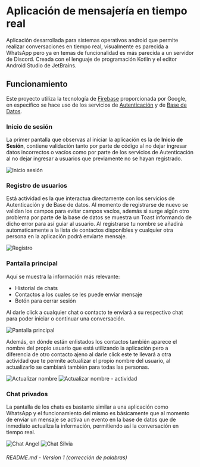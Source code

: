 # Aplicación de mensajería en tiempo real
Aplicación desarrollada para sistemas operativos android que permite realizar conversaciones en tiempo real, visualmente es parecida a WhatsApp pero ya en temas de funcionalidad es más parecida a un servidor de Discord. Creada con el lenguaje de programación Kotlin y el editor Android Studio de JetBrains.

## Funcionamiento
Este proyecto utiliza la tecnología de [Firebase](https://firebase.google.com/?hl=es-419) proporcionada por Google, en especifico se hace uso de los servicios de [Autenticación](https://firebase.google.com/products/auth?hl=es-419) y de [Base de Datos](https://firebase.google.com/products/realtime-database?hl=es-419).

### Inicio de sesión
La primer pantalla que observas al iniciar la aplicación es la de **Inicio de Sesión**, contiene validación tanto por parte de código al no dejar ingresar datos incorrectos o vacíos como por parte de los servicios de Autenticación al no dejar ingresar a usuarios que previamente no se hayan registrado.

![Inicio sesión](https://github.com/Castamor/android-chatApp/assets/141193208/acaf4782-96e8-4ffd-83fa-429c72d923b1)

### Registro de usuarios
Está actividad es la que interactua directamente con los servicios de Autenticación y de Base de datos. Al momento de registrarse de nuevo se validan los campos para evitar campos vacíos, además si surge algún otro problema por parte de la base de datos se muestra un Toast informando de dicho error para así guiar al usuario. Al registrarse tu nombre se añadirá automaticamente a la lista de contactos disponibles y cualquier otra persona en la aplicación podrá enviarte mensaje.

![Registro](https://github.com/Castamor/android-chatApp/assets/141193208/7fc5d1b1-44fe-4cff-8a10-b5795746a875)

### Pantalla principal
Aquí se muestra la información más relevante:
- Historial de chats
- Contactos a los cuales se les puede enviar mensaje
- Botón para cerrar sesión

Al darle click a cualquier chat o contacto te enviará a su respectivo chat para poder iniciar o continuar una conversación.

![Pantalla principal](https://github.com/Castamor/android-chatApp/assets/141193208/b9e37b07-3ca9-43bb-969e-fef8e6601f72)

Además, en dónde están enlistados los contactos también aparece el nombre del propio usuario que está utilizando la aplicación pero a diferencia de otro contacto ajeno al darle click este te llevará a otra actividad que te permite actualizar el propio nombre del usuario, al actualizarlo se cambiará también para todas las personas.

![Actualizar nombre](https://github.com/Castamor/android-chatApp/assets/141193208/85f101a3-0e4e-408a-8422-0610c31459c0)
![Actualizar nombre - actividad](https://github.com/Castamor/android-chatApp/assets/141193208/43a78729-46eb-4943-9199-40159ed6052a)

### Chat privados
La pantalla de los chats es bastante similar a una aplicación como WhatsApp y el funcionamiento del mismo es básicamente que al momento de enviar un mensaje se activa un evento en la base de datos que de inmediato actualiza la información, permitiendo así la conversación en tiempo real.

![Chat Angel](https://github.com/Castamor/android-chatApp/assets/141193208/bb868e20-eca5-4b54-b2d1-bbda375c4f03)
![Chat Silvia](https://github.com/Castamor/android-chatApp/assets/141193208/fefc99b7-9765-4000-9f1b-f518eed4ded2)

###### README.md - Version 1 (corrección de palabras)
